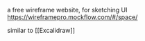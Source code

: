 a free wireframe website, for sketching UI
https://wireframepro.mockflow.com/#/space/

similar to [[Excalidraw]]
